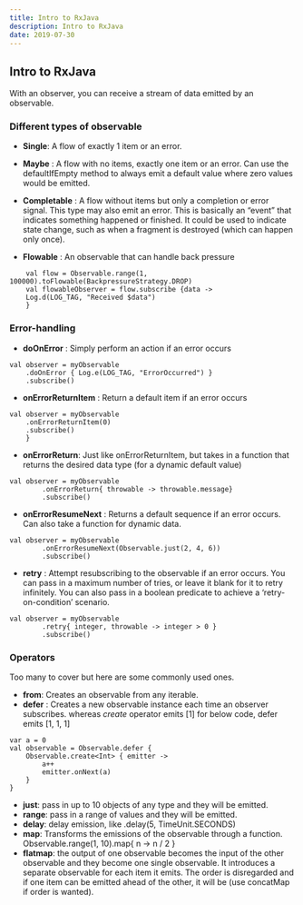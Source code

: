 ```yaml
---
title: Intro to RxJava
description: Intro to RxJava
date: 2019-07-30
---
```


## Intro to RxJava

With an observer, you can receive a stream of data emitted by an observable.

### Different types of observable

- **Single**: A flow of exactly 1 item or an error.

- **Maybe** : A flow with no items, exactly one item or an error. Can use the defaultIfEmpty method to always emit a default value where zero values would be emitted.

- **Completable** : A flow without items but only a completion or error signal. This type may also emit an error. This is basically an “event” that indicates something happened or finished. It could be used to indicate state change, such as when a fragment is destroyed (which can happen only once).


- **Flowable** : An observable that can handle back pressure
```
    val flow = Observable.range(1, 100000).toFlowable(BackpressureStrategy.DROP)
    val flowableObserver = flow.subscribe {data ->
    Log.d(LOG_TAG, "Received $data")
    }
```

### Error-handling

- **doOnError** : Simply perform an action if an error occurs
```
val observer = myObservable
    .doOnError { Log.e(LOG_TAG, "ErrorOccurred") }
    .subscribe()
```

- **onErrorReturnItem** : Return a default item if an error occurs
```
val observer = myObservable
    .onErrorReturnItem(0)
    .subscribe()
    }
```
- **onErrorReturn**: Just like onErrorReturnItem, but takes in a function that returns the desired data type (for a dynamic default value)
```
val observer = myObservable
        .onErrorReturn{ throwable -> throwable.message}
        .subscribe()
```

- **onErrorResumeNext** : Returns a default sequence if an error occurs. Can also take a function for dynamic data.
```
val observer = myObservable
        .onErrorResumeNext(Observable.just(2, 4, 6))
        .subscribe()
```

- **retry** : Attempt resubscribing to the observable if an error occurs. You can pass in a maximum number of tries, or leave it blank for it to retry infinitely. You can also pass in a boolean predicate to achieve a ‘retry-on-condition’ scenario.

```
val observer = myObservable
        .retry{ integer, throwable -> integer > 0 }
        .subscribe()
```

### Operators
Too many to cover but here are some commonly used ones.
- **from**: Creates an observable from any iterable.
- **defer** : Creates a new observable instance each time an observer subscribes. whereas _create_ operator emits [1] for below code, defer emits  [1, 1, 1]
```
var a = 0
val observable = Observable.defer {
    Observable.create<Int> { emitter ->
        a++
        emitter.onNext(a)
    }
}
```
- **just**: pass in up to 10 objects of any type and they will be emitted.
- **range**: pass in a range of values and they will be emitted.
- **delay**: delay emission, like .delay(5, TimeUnit.SECONDS)
- **map**: Transforms the emissions of the observable through a function. Observable.range(1, 10).map{ n -> n / 2 }
- **flatmap**: the output of one observable becomes the input of the other observable and they become one single observable. It introduces a separate observable for each item it emits. The order is disregarded and if one item can be emitted ahead of the other, it will be (use concatMap if order is wanted).


